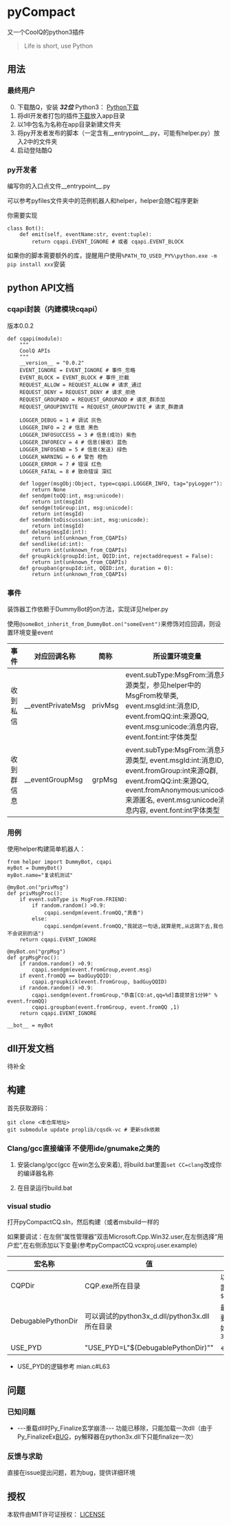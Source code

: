 # pyCompact

又一个CoolQ的python3插件

> Life is short, use Python

## 用法
### 最终用户

0. 下载酷Q，安装 ***32位*** Python3： [Python下载](https://www.python.org/downloads)
1. 将dll开发者打包的插件[下载](https://github.com/dixyes/pyCompactCQ/releases)放入app目录
2. 以1中包名为名称在app目录新建文件夹
3. 将py开发者发布的脚本（一定含有__entrypoint__.py，可能有helper.py）放入2中的文件夹
4. 启动登陆酷Q

### py开发者

编写你的入口点文件__entrypoint__.py

可以参考pyfiles文件夹中的范例机器人和helper，helper会随C程序更新

你需要实现

```Python3
class Bot():
    def emit(self, eventName:str, event:tuple):
        return cqapi.EVENT_IGNORE # 或者 cqapi.EVENT_BLOCK
```
如果你的脚本需要额外的库，提醒用户使用`%PATH_TO_USED_PY%\python.exe -m pip install xxx`安装

## python API文档

### cqapi封装（内建模块cqapi）
版本0.0.2

```Python3
def cqapi(module):
    """
    CoolQ APIs
    """
    __version__ = "0.0.2"
    EVENT_IGNORE = EVENT_IGNORE # 事件_忽略
    EVENT_BLOCK = EVENT_BLOCK # 事件_拦截
    REQUEST_ALLOW = REQUEST_ALLOW # 请求_通过
    REQUEST_DENY = REQUEST_DENY # 请求_拒绝
    REQUEST_GROUPADD = REQUEST_GROUPADD # 请求_群添加
    REQUEST_GROUPINVITE = REQUEST_GROUPINVITE # 请求_群邀请
    
    LOGGER_DEBUG = 1 # 调试 灰色
    LOGGER_INFO = 2 # 信息 黑色
    LOGGER_INFOSUCCESS = 3 # 信息(成功) 紫色
    LOGGER_INFORECV = 4 # 信息(接收) 蓝色
    LOGGER_INFOSEND = 5 # 信息(发送) 绿色
    LOGGER_WARNING = 6 # 警告 橙色
    LOGGER_ERROR = 7 # 错误 红色
    LOGGER_FATAL = 8 # 致命错误 深红
    
    def logger(msgObj:Object, type=cqapi.LOGGER_INFO, tag="pyLogger"):
        return None
    def sendpm(toQQ:int, msg:unicode):
        return int(msgId)
    def sendgm(toGroup:int, msg:unicode):
        return int(msgId)
    def senddm(toDiscussion:int, msg:unicode):
        return int(msgId)
    def delmsg(msgId:int):
        return int(unknown_from_CQAPIs)
    def sendlike(id:int):
        return int(unknown_from_CQAPIs)
    def groupkick(groupId:int, QQID:int, rejectaddrequest = False):
        return int(unknown_from_CQAPIs)
    def groupban(groupId:int, QQID:int, duration = 0):
        return int(unknown_from_CQAPIs)
```

### 事件

装饰器工作依赖于DummyBot的on方法，实现详见helper.py

使用`@someBot_inherit_from_DummyBot.on("someEvent")`来修饰对应回调，则设置环境变量event

事件 | 对应回调名称 | 简称 | 所设置环境变量 |
---- | ------------ | ---- | -------------- |
收到私信 | __eventPrivateMsg | privMsg | event.subType:MsgFrom:消息来源类型，参见helper中的MsgFrom枚举类, event.msgId:int:消息ID, event.fromQQ:int:来源QQ, event.msg:unicode:消息内容, event.font:int:字体类型 |
收到群信息 | __eventGroupMsg | grpMsg | event.subType:MsgFrom:消息来源类型, event.msgId:int:消息ID, event.fromGroup:int来源Q群, event.fromQQ:int:来源QQ, event.fromAnonymous:unicode:来源匿名, event.msg:unicode消息内容, event.font:int字体类型 |

### 用例

使用helper构建简单机器人：

```Python3
from helper import DummyBot, cqapi 
myBot = DummyBot()
myBot.name="复读机测试"

@myBot.on("privMsg")
def privMsgProc():
    if event.subType is MsgFrom.FRIEND:
        if random.random() >0.9:
            cqapi.sendpm(event.fromQQ,"真香")
        else:
            cqapi.sendpm(event.fromQQ,"我就这一句话,就算是死,从这跳下去,我也不会说别的话")
    return cqapi.EVENT_IGNORE

@myBot.on("grpMsg")
def grpMsgProc():
    if random.random() >0.9:
        cqapi.sendgm(event.fromGroup,event.msg)
    if event.fromQQ == badGuyQQID:
        cqapi.groupkick(event.fromGroup, badGuyQQID)
    if random.random() >0.9:
        cqapi.sendgm(event.fromGroup,"恭喜[CQ:at,qq=%d]喜提禁言1分钟" % event.fromQQ)
        cqapi.groupban(event.fromGroup, event.fromQQ ,1)
    return cqapi.EVENT_IGNORE

__bot__ = myBot
```

## dll开发文档

待补全

## 构建

首先获取源码：
    
    git clone <本仓库地址> 
    git submodule update proplib/cqsdk-vc # 更新sdk依赖

### Clang/gcc直接编译 不使用ide/gnumake之类的

1. 安装clang/gcc(gcc 在win怎么安来着), 将build.bat里面`set CC=clang`改成你的编译器名称

2. 在目录运行build.bat

### visual studio

打开pyCompactCQ.sln，然后构建（或者msbuild一样的

如果要调试：在左侧“属性管理器”双击Microsoft.Cpp.Win32.user,在左侧选择“用户宏”,在右侧添加以下变量(参考pyCompactCQ.vcxproj.user.example)

宏名称 | 值 | 说明 |
------ | -- | ---- |
CQPDir | CQP.exe所在目录 | 以“\”结尾， 可以使用内置宏 如`$(ProjectDir)..\CQP\`
DebugablePythonDir | 可以调试的python3x_d.dll/python3x.dll所在目录 | 最好使用绝对路径，需要转义，不以“\\”结尾，如`..\\Python-3.7.0\\PCbuild\\win32`
USE_PYD | "USE_PYD=L"$(DebugablePythonDir)"" | <-复制粘贴

* USE_PYD的逻辑参考 mian.c#L63

## 问题
### 已知问题

- ---重载dll时Py_Finalize玄学崩溃--- 功能已移除，只能加载一次dll（由于Py_FinalizeEx[BUG](https://docs.python.org/3/c-api/init.html#c.Py_FinalizeEx)，py解释器在python3x.dll下只能finalize一次）

### 反馈与求助

直接在issue提出问题，若为bug，提供详细环境
## 授权

本软件由MIT许可证授权： [LICENSE](https://github.com/dixyes/pyCompactCQ/blob/master/LICENSE)